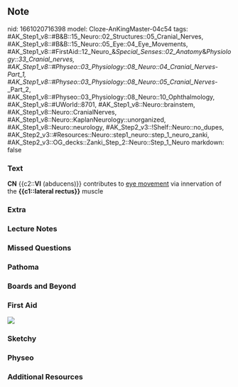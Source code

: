## Note
nid: 1661020716398
model: Cloze-AnKingMaster-04c54
tags: #AK_Step1_v8::#B&B::15_Neuro::02_Structures::05_Cranial_Nerves, #AK_Step1_v8::#B&B::15_Neuro::05_Eye::04_Eye_Movements, #AK_Step1_v8::#FirstAid::12_Neuro_&_Special_Senses::02_Anatomy_&_Physiology::33_Cranial_nerves, #AK_Step1_v8::#Physeo::03_Physiology::08_Neuro::04_Cranial_Nerves_-_Part_1, #AK_Step1_v8::#Physeo::03_Physiology::08_Neuro::05_Cranial_Nerves_-_Part_2, #AK_Step1_v8::#Physeo::03_Physiology::08_Neuro::10_Ophthalmology, #AK_Step1_v8::#UWorld::8701, #AK_Step1_v8::Neuro::brainstem, #AK_Step1_v8::Neuro::CranialNerves, #AK_Step1_v8::Neuro::KaplanNeurology::unorganized, #AK_Step1_v8::Neuro::neurology, #AK_Step2_v3::!Shelf::Neuro::no_dupes, #AK_Step2_v3::#Resources::Neuro::step1_neuro::step_1_neuro_zanki, #AK_Step2_v3::OG_decks::Zanki_Step_2::Neuro::Step_1_Neuro
markdown: false

### Text
<div>
  <b>CN</b> {{c2::<b>VI</b> (abducens)}} contributes to <u>eye
  movement</u> via innervation of the <b>{{c1::lateral rectus}}</b>
  muscle
</div>

### Extra


### Lecture Notes


### Missed Questions


### Pathoma


### Boards and Beyond


### First Aid
<img src="tmpxXWTnw.png">

### Sketchy


### Physeo


### Additional Resources


